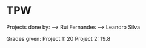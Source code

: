 # TPW

Projects done by:
--> Rui Fernandes
--> Leandro Silva

Grades given:
Project 1: 20
Project 2: 19.8
